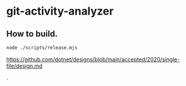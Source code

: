 # git-activity-analyzer

## How to build.

```zsh
node ./scripts/release.mjs
```

https://github.com/dotnet/designs/blob/main/accepted/2020/single-file/design.md


.